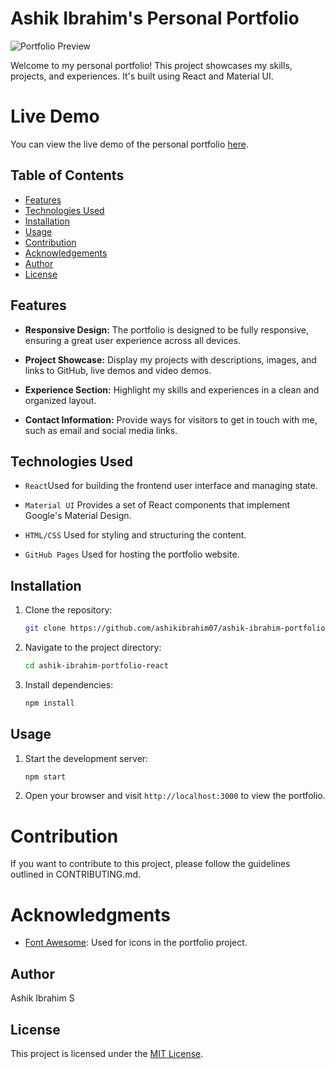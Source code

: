 # Ashik Ibrahim's Personal Portfolio

![Portfolio Preview](path/to/your/image.png)

Welcome to my personal portfolio! This project showcases my skills, projects, and experiences. It's built using React and Material UI.

# Live Demo

You can view the live demo of the personal portfolio [here](https://ashikibrahim07.github.io/ashik-ibrahim-portfolio-react/).

## Table of Contents

- [Features](#features)
- [Technologies Used](#technologies-used)
- [Installation](#installation)
- [Usage](#usage)
- [Contribution](#contribution)
- [Acknowledgements](#acknowledgements)
- [Author](#author)
- [License](#license)

  
## Features

- **Responsive Design:** The portfolio is designed to be fully responsive, ensuring a great user experience across all devices.
  
- **Project Showcase:** Display my projects with descriptions, images, and links to GitHub, live demos and video demos.
  
- **Experience Section:** Highlight my skills and experiences in a clean and organized layout.
  
- **Contact Information:** Provide ways for visitors to get in touch with me, such as email and social media links.

## Technologies Used

- `React`Used for building the frontend user interface and managing state.
  
- `Material UI` Provides a set of React components that implement Google's Material Design.
  
- `HTML/CSS` Used for styling and structuring the content.
  
- `GitHub Pages` Used for hosting the portfolio website.

## Installation

1. Clone the repository:

   ```bash
   git clone https://github.com/ashikibrahim07/ashik-ibrahim-portfolio-react.git
   ```

2. Navigate to the project directory:

   ```bash
   cd ashik-ibrahim-portfolio-react
   ```

3. Install dependencies:

   ```bash
   npm install
   ```

## Usage

1. Start the development server:

   ```bash
   npm start
   ```

2. Open your browser and visit `http://localhost:3000` to view the portfolio.

# Contribution
If you want to contribute to this project, please follow the guidelines outlined in CONTRIBUTING.md.

# Acknowledgments
- [Font Awesome](https://fontawesome.com/): Used for icons in the portfolio project.

## Author

Ashik Ibrahim S

## License

This project is licensed under the [MIT License](LICENSE).
